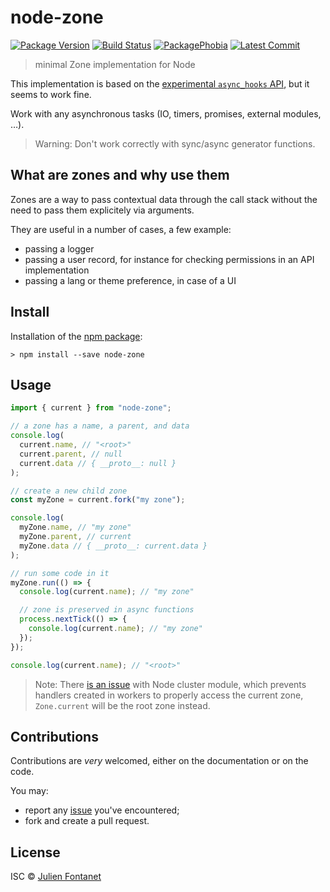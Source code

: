 # node-zone

[![Package Version](https://badgen.net/npm/v/node-zone)](https://npmjs.org/package/node-zone) [![Build Status](https://travis-ci.org/JsCommunity/node-zone.png?branch=master)](https://travis-ci.org/JsCommunity/node-zone) [![PackagePhobia](https://badgen.net/packagephobia/install/node-zone)](https://packagephobia.now.sh/result?p=node-zone) [![Latest Commit](https://badgen.net/github/last-commit/JsCommunity/node-zone)](https://github.com/JsCommunity/node-zone/commits/master)

> minimal Zone implementation for Node

This implementation is based on the [experimental `async_hooks` API](https://nodejs.org/docs/latest/api/async_hooks.html), but it seems to work fine.

Work with any asynchronous tasks (IO, timers, promises, external modules, …).

> Warning: Don't work correctly with sync/async generator functions.

## What are zones and why use them

Zones are a way to pass contextual data through the call stack without the need to pass them explicitely via arguments.

They are useful in a number of cases, a few example:

- passing a logger
- passing a user record, for instance for checking permissions in an API implementation
- passing a lang or theme preference, in case of a UI

## Install

Installation of the [npm package](https://npmjs.org/package/node-zone):

```
> npm install --save node-zone
```

## Usage

```js
import { current } from "node-zone";

// a zone has a name, a parent, and data
console.log(
  current.name, // "<root>"
  current.parent, // null
  current.data // { __proto__: null }
);

// create a new child zone
const myZone = current.fork("my zone");

console.log(
  myZone.name, // "my zone"
  myZone.parent, // current
  myZone.data // { __proto__: current.data }
);

// run some code in it
myZone.run(() => {
  console.log(current.name); // "my zone"

  // zone is preserved in async functions
  process.nextTick(() => {
    console.log(current.name); // "my zone"
  });
});

console.log(current.name); // "<root>"
```

> Note: There [is an issue](https://github.com/JsCommunity/node-zone/issues/3)
> with Node cluster module, which prevents handlers created in workers to
> properly access the current zone, `Zone.current` will be the root zone
> instead.

## Contributions

Contributions are _very_ welcomed, either on the documentation or on
the code.

You may:

- report any [issue](https://github.com/JsCommunity/node-zone)
  you've encountered;
- fork and create a pull request.

## License

ISC © [Julien Fontanet](https://github.com/julien-f)
